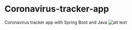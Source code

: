 # Coronavirus-tracker-app
Coronavirus tracker app with Spring Boot and Java
![alt text](https://user-images.githubusercontent.com/45162785/183238040-6f44672a-cd66-46e1-b350-12bc87e5aa5d.png)
